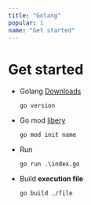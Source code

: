 ```yaml
---
title: "Golang"
popular: 1
name: "Get started"
---
```


# Get started

- Golang [Downloads](https://go.dev/dl/)

  ```
  go version
  ```

- Go mod [libery](https://pkg.go.dev/std)

  ```
  go mod init name
  ```

- Run

  ```
  go run .\index.go
  ```

- Build **execution file**

  ```
  go build ./file
  ```
